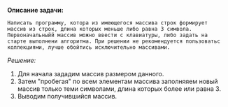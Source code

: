**Описание задачи:**

    Написать программу, котора из имеющегося массива строк формирует массив из строк, длина которых меньше либо равна 3 символа. Первоначальныйй массив можно ввести с клавиатуры, либо задать на старте выполнени алгоритма. При решении не рекомендуется пользоватьс коллекциями, лучше обойтись исключительно массивами.
*Решение:*
1. Для начала зададим массив размером данного.
2. Затем "пробегая" по всем элементам массива заполняяем новый массив только теми символами, длина которых более или равна 3.
3. Выводим получившийся массив.